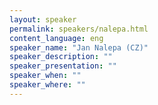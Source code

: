 ```yaml
---
layout: speaker
permalink: speakers/nalepa.html
content_language: eng
speaker_name: "Jan Nalepa (CZ)"
speaker_description: ""
speaker_presentation: ""
speaker_when: ""
speaker_where: ""
---
```

